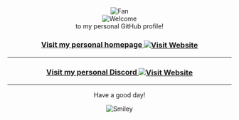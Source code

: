 <div align="center">
<img src="https://github.com/fnky/fnky/raw/fnky/img/fan-1.gif" alt="Fan" align="center">
</div>

<div align="center">
<img src="https://cdn.discordapp.com/banners/1238997496332550247/5ee3453fd750e45e152ba19a55c3da20.png?size=4096&format=webp&quality=lossless&width=1024&height=0" alt="Welcome" align="center">
</div>

<div align="center">
to my personal GitHub profile!
</div>

<h3 align="center">
<a href="https://pwn4love.com/">Visit my personal homepage
<img src="https://cdn.discordapp.com/icons/1238997496332550247/8b849c505dff765fabe6587cce39c870.png?size=4096&format=webp&quality=lossless" alt="Visit Website" align="center">
</a>
</h3>

<hr>

<h3 align="center">
<a href="https://discord.gg/pwn4love">Visit my personal Discord
<img src="https://cdn.discordapp.com/icons/1238997496332550247/8b849c505dff765fabe6587cce39c870.png?size=4096&format=webp&quality=lossless" alt="Visit Website" align="center">
</a>
</h3>

<hr>

<div align="center">
<p>Have a good day!</p>
<div>
<img src="https://media2.giphy.com/media/v1.Y2lkPTc5MGI3NjExZjh2Ynd1b24xajJrd2k4ejFpbDdmMm92ZHdtbnFicWdyanZid3pteCZlcD12MV9pbnRlcm5hbF9naWZfYnlfaWQmY3Q9Zw/dDwicM3uFUqfC/giphy.webp" alt="Smiley" align="center">
</div>
</div>
